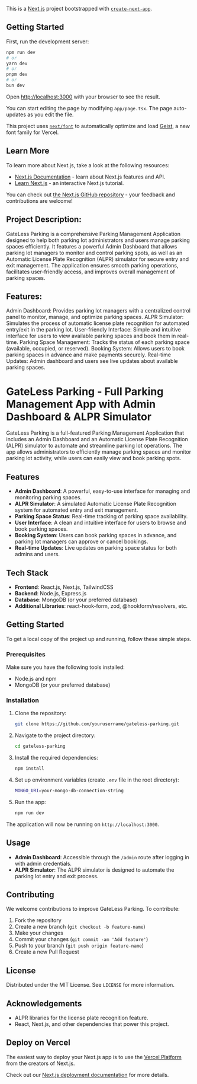 This is a [Next.js](https://nextjs.org) project bootstrapped with [`create-next-app`](https://nextjs.org/docs/app/api-reference/cli/create-next-app).

## Getting Started

First, run the development server:

```bash
npm run dev
# or
yarn dev
# or
pnpm dev
# or
bun dev
```

Open [http://localhost:3000](http://localhost:3000) with your browser to see the result.

You can start editing the page by modifying `app/page.tsx`. The page auto-updates as you edit the file.

This project uses [`next/font`](https://nextjs.org/docs/app/building-your-application/optimizing/fonts) to automatically optimize and load [Geist](https://vercel.com/font), a new font family for Vercel.

## Learn More

To learn more about Next.js, take a look at the following resources:

- [Next.js Documentation](https://nextjs.org/docs) - learn about Next.js features and API.
- [Learn Next.js](https://nextjs.org/learn) - an interactive Next.js tutorial.

You can check out [the Next.js GitHub repository](https://github.com/vercel/next.js) - your feedback and contributions are welcome!

## Project Description:
GateLess Parking is a comprehensive Parking Management Application designed to help both parking lot administrators and users manage parking spaces efficiently. It features a powerful Admin Dashboard that allows parking lot managers to monitor and control parking spots, as well as an Automatic License Plate Recognition (ALPR) simulator for secure entry and exit management. The application ensures smooth parking operations, facilitates user-friendly access, and improves overall management of parking spaces.

## Features:
Admin Dashboard: Provides parking lot managers with a centralized control panel to monitor, manage, and optimize parking spaces.
ALPR Simulator: Simulates the process of automatic license plate recognition for automated entry/exit in the parking lot.
User-friendly Interface: Simple and intuitive interface for users to view available parking spaces and book them in real-time.
Parking Space Management: Tracks the status of each parking space (available, occupied, or reserved).
Booking System: Allows users to book parking spaces in advance and make payments securely.
Real-time Updates: Admin dashboard and users see live updates about available parking spaces.

# GateLess Parking - Full Parking Management App with Admin Dashboard & ALPR Simulator

GateLess Parking is a full-featured Parking Management Application that includes an Admin Dashboard and an Automatic License Plate Recognition (ALPR) simulator to automate and streamline parking lot operations. The app allows administrators to efficiently manage parking spaces and monitor parking lot activity, while users can easily view and book parking spots.

## Features
- **Admin Dashboard**: A powerful, easy-to-use interface for managing and monitoring parking spaces.
- **ALPR Simulator**: A simulated Automatic License Plate Recognition system for automated entry and exit management.
- **Parking Space Status**: Real-time tracking of parking space availability.
- **User Interface**: A clean and intuitive interface for users to browse and book parking spaces.
- **Booking System**: Users can book parking spaces in advance, and parking lot managers can approve or cancel bookings.
- **Real-time Updates**: Live updates on parking space status for both admins and users.
  
## Tech Stack
- **Frontend**: React.js, Next.js, TailwindCSS
- **Backend**: Node.js, Express.js
- **Database**: MongoDB (or your preferred database)
- **Additional Libraries**: react-hook-form, zod, @hookform/resolvers, etc.
  
## Getting Started

To get a local copy of the project up and running, follow these simple steps.

### Prerequisites
Make sure you have the following tools installed:
- Node.js and npm
- MongoDB (or your preferred database)

### Installation

1. Clone the repository:
    ```bash
    git clone https://github.com/yourusername/gateless-parking.git
    ```

2. Navigate to the project directory:
    ```bash
    cd gateless-parking
    ```

3. Install the required dependencies:
    ```bash
    npm install
    ```

4. Set up environment variables (create `.env` file in the root directory):
    ```bash
    MONGO_URI=your-mongo-db-connection-string
    ```

5. Run the app:
    ```bash
    npm run dev
    ```

The application will now be running on `http://localhost:3000`.

## Usage

- **Admin Dashboard**: Accessible through the `/admin` route after logging in with admin credentials.
- **ALPR Simulator**: The ALPR simulator is designed to automate the parking lot entry and exit process.
  
## Contributing

We welcome contributions to improve GateLess Parking. To contribute:

1. Fork the repository
2. Create a new branch (`git checkout -b feature-name`)
3. Make your changes
4. Commit your changes (`git commit -am 'Add feature'`)
5. Push to your branch (`git push origin feature-name`)
6. Create a new Pull Request

## License

Distributed under the MIT License. See `LICENSE` for more information.

## Acknowledgements

- ALPR libraries for the license plate recognition feature.
- React, Next.js, and other dependencies that power this project.

## Deploy on Vercel

The easiest way to deploy your Next.js app is to use the [Vercel Platform](https://vercel.com/new?utm_medium=default-template&filter=next.js&utm_source=create-next-app&utm_campaign=create-next-app-readme) from the creators of Next.js.

Check out our [Next.js deployment documentation](https://nextjs.org/docs/app/building-your-application/deploying) for more details.
